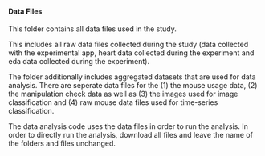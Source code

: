 <h4>Data Files</h4>

This folder contains all data files used in the study.

This includes all raw data files collected during the study (data collected with the experimental app, heart data collected during the experiment and eda data collected during the experiment).

The folder additionally includes aggregated datasets that are used for data analysis. There are seperate data files for the (1) the mouse usage data, (2) the manipulation check data as well as (3) the images used for image classification and (4) raw mouse data files used for time-series classification.

The data analysis code uses the data files in order to run the analysis. In order to directly run the analysis, download all files and leave the name of the folders and files unchanged.
